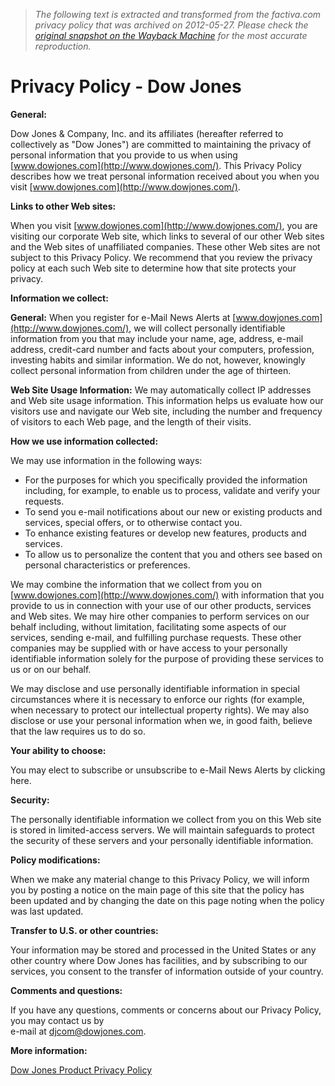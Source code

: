 > *The following text is extracted and transformed from the factiva.com privacy policy that was archived on 2012-05-27. Please check the [original snapshot on the Wayback Machine](https://web.archive.org/web/20120527172905id_/http%3A//www.dowjones.com/privacy-policy.asp) for the most accurate reproduction.*

# Privacy Policy - Dow Jones

**General:**

Dow Jones & Company, Inc. and its affiliates (hereafter referred to collectively as "Dow Jones") are committed to maintaining the privacy of personal information that you provide to us when using [www.dowjones.com](http://www.dowjones.com/). This Privacy Policy describes how we treat personal information received about you when you visit [www.dowjones.com](http://www.dowjones.com/).

**Links to other Web sites:**

When you visit [www.dowjones.com](http://www.dowjones.com/), you are visiting our corporate Web site, which links to several of our other Web sites and the Web sites of unaffiliated companies. These other Web sites are not subject to this Privacy Policy. We recommend that you review the privacy policy at each such Web site to determine how that site protects your privacy.

**Information we collect:**

**General:** When you register for e-Mail News Alerts at [www.dowjones.com](http://www.dowjones.com/), we will collect personally identifiable information from you that may include your name, age, address, e-mail address, credit-card number and facts about your computers, profession, investing habits and similar information. We do not, however, knowingly collect personal information from children under the age of thirteen.

**Web Site Usage Information:** We may automatically collect IP addresses and Web site usage information. This information helps us evaluate how our visitors use and navigate our Web site, including the number and frequency of visitors to each Web page, and the length of their visits.

**How we use information collected:**

We may use information in the following ways:

  * For the purposes for which you specifically provided the information including, for example, to enable us to process, validate and verify your requests.
  * To send you e-mail notifications about our new or existing products and services, special offers, or to otherwise contact you.
  * To enhance existing features or develop new features, products and services.
  * To allow us to personalize the content that you and others see based on personal characteristics or preferences.



We may combine the information that we collect from you on [www.dowjones.com](http://www.dowjones.com/) with information that you provide to us in connection with your use of our other products, services and Web sites. We may hire other companies to perform services on our behalf including, without limitation, facilitating some aspects of our services, sending e-mail, and fulfilling purchase requests. These other companies may be supplied with or have access to your personally identifiable information solely for the purpose of providing these services to us or on our behalf. 

We may disclose and use personally identifiable information in special circumstances where it is necessary to enforce our rights (for example, when necessary to protect our intellectual property rights). We may also disclose or use your personal information when we, in good faith, believe that the law requires us to do so.

**Your ability to choose:**

You may elect to subscribe or unsubscribe to e-Mail News Alerts by clicking here.

**Security:**

The personally identifiable information we collect from you on this Web site is stored in limited-access servers. We will maintain safeguards to protect the security of these servers and your personally identifiable information.

**Policy modifications:**

When we make any material change to this Privacy Policy, we will inform you by posting a notice on the main page of this site that the policy has been updated and by changing the date on this page noting when the policy was last updated.

**Transfer to U.S. or other countries:**

Your information may be stored and processed in the United States or any other country where Dow Jones has facilities, and by subscribing to our services, you consent to the transfer of information outside of your country.

**Comments and questions:**

If you have any questions, comments or concerns about our Privacy Policy, you may contact us by  
e-mail at [djcom@dowjones.com](mailto:%20djcom@dowjones.com).  


**More information:**

[ Dow Jones Product Privacy Policy](http://djlogin.dowjones.com/privacypolicy/privacypolicy_en.html)
